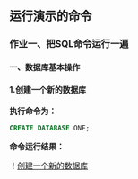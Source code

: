 ## 运行演示的命令

### 作业一、把SQL命令运行一遍
#### 一、数据库基本操作

#### 1.创建一个新的数据库

**执行命令为：**
```sql
CREATE DATABASE ONE;
```
**命令运行结果：**

！[创建一个新的数据库](https://github.com/BiubiuOoo1/My-Homework/blob/master/pictures/1.1.png)


